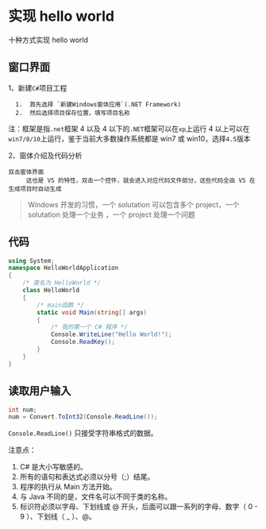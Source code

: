 # 实现 hello world

十种方式实现 hello world

## 窗口界面

1、新建`C#`项目工程

      1.  首先选择 `新建Windows窗体应用`(.NET Framework)
      2.  然后选择项目保存位置，填写项目名称

注：框架是指`.net`框架
4 以及 4 以下的`.NET`框架可以在`xp`上运行
4 以上可以在`win7/8/10`上运行，鉴于当前大多数操作系统都是 win7 或 win10，选择`4.5`版本

2、窗体介绍及代码分析

    双击窗体界面
         这也是 VS 的特性，双击一个控件，就会进入对应代码文件部分，这些代码全由 VS 在生成项目时自动生成

> Windows 开发的习惯，一个 solutation 可以包含多个 project，一个 solutation 处理一个业务 ，一个 project 处理一个问题

## 代码

```C#
using System;
namespace HelloWorldApplication
{
    /* 类名为 HelloWorld */
    class HelloWorld
    {
        /* main函数 */
        static void Main(string[] args)
        {
            /* 我的第一个 C# 程序 */
            Console.WriteLine("Hello World!");
            Console.ReadKey();
        }
    }
}
```

## 读取用户输入

```C#
int num;
num = Convert.ToInt32(Console.ReadLine());
```

`Console.ReadLine()` 只接受字符串格式的数据。

注意点：

1. C# 是大小写敏感的。
2. 所有的语句和表达式必须以分号（;）结尾。
3. 程序的执行从 Main 方法开始。
4. 与 Java 不同的是，文件名可以不同于类的名称。
5. 标识符必须以字母、下划线或 @ 开头，后面可以跟一系列的字母、数字（ 0 - 9 ）、下划线（ \_ ）、@。
